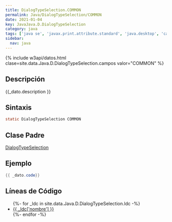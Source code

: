 ```yaml
---
title: DialogTypeSelection.COMMON
permalink: Java/DialogTypeSelection/COMMON
date: 2021-01-04
key: JavaJava.D.DialogTypeSelection
category: java
tags: ['java se', 'javax.print.attribute.standard', 'java.desktop', 'campo java', 'Java 1.7']
sidebar: 
  nav: java
---
```


{% include w3api/datos.html clase=site.data.Java.D.DialogTypeSelection.campos valor="COMMON" %}

## Descripción
{{_dato.description }}

## Sintaxis
~~~java
static DialogTypeSelection COMMON
~~~

## Clase Padre
[DialogTypeSelection](/Java/DialogTypeSelection/)

## Ejemplo
~~~java
{{ _dato.code}}
~~~

## Líneas de Código
<ul>
{%- for _ldc in site.data.Java.D.DialogTypeSelection.ldc -%}
   <li>
       <a href="{{_ldc['url'] }}">{{ _ldc['nombre'] }}</a>
   </li>
{%- endfor -%}
</ul>
